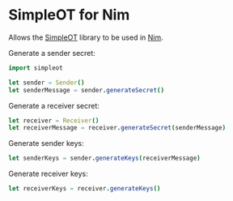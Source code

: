 # SimpleOT for Nim

Allows the [SimpleOT][1] library to be used in [Nim][2].

Generate a sender secret:

```nim
import simpleot

let sender = Sender()
let senderMessage = sender.generateSecret()
```

Generate a receiver secret:

```nim
let receiver = Receiver()
let receiverMessage = receiver.generateSecret(senderMessage)
```

Generate sender keys:

```nim
let senderKeys = sender.generateKeys(receiverMessage)
```

Generate receiver keys:

```nim
let receiverKeys = receiver.generateKeys()
```

[1]: https://github.com/mkskeller/SimpleOT
[2]: https://nim-lang.org
